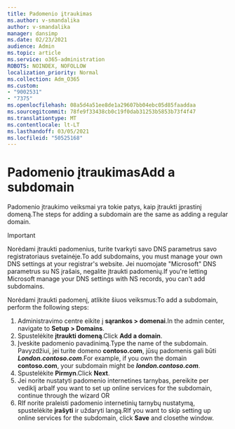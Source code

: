 ```yaml
---
title: Padomenio įtraukimas
ms.author: v-smandalika
author: v-smandalika
manager: dansimp
ms.date: 02/23/2021
audience: Admin
ms.topic: article
ms.service: o365-administration
ROBOTS: NOINDEX, NOFOLLOW
localization_priority: Normal
ms.collection: Adm_O365
ms.custom:
- "9002531"
- "7375"
ms.openlocfilehash: 08a5d4a51ee8de1a29607bb04ebc05d85faaddaa
ms.sourcegitcommit: 78fe9f33438cb0c19f0dab31253b5853b73f4f47
ms.translationtype: MT
ms.contentlocale: lt-LT
ms.lasthandoff: 03/05/2021
ms.locfileid: "50525168"
---
```

# <a name="add-a-subdomain"></a><span data-ttu-id="926b5-102">Padomenio įtraukimas</span><span class="sxs-lookup"><span data-stu-id="926b5-102">Add a subdomain</span></span>

<span data-ttu-id="926b5-103">Padomenio įtraukimo veiksmai yra tokie patys, kaip įtraukti įprastinį domeną.</span><span class="sxs-lookup"><span data-stu-id="926b5-103">The steps for adding a subdomain are the same as adding a regular domain.</span></span> 

> [!IMPORTANT]
> <span data-ttu-id="926b5-104">Norėdami įtraukti padomenius, turite tvarkyti savo DNS parametrus savo registratoriaus svetainėje.</span><span class="sxs-lookup"><span data-stu-id="926b5-104">To add subdomains, you must manage your own DNS settings at your registrar's website.</span></span> <span data-ttu-id="926b5-105">Jei nuomojate "Microsoft" DNS parametrus su NS įrašais, negalite įtraukti padomenių.</span><span class="sxs-lookup"><span data-stu-id="926b5-105">If you're letting Microsoft manage your DNS settings with NS records, you can't add subdomains.</span></span> 

<span data-ttu-id="926b5-106">Norėdami įtraukti padomenį, atlikite šiuos veiksmus:</span><span class="sxs-lookup"><span data-stu-id="926b5-106">To add a subdomain, perform the following steps:</span></span>

1. <span data-ttu-id="926b5-107">Administravimo centre eikite į **sąrankos > domenai**.</span><span class="sxs-lookup"><span data-stu-id="926b5-107">In the admin center, navigate to **Setup > Domains**.</span></span>
2. <span data-ttu-id="926b5-108">Spustelėkite **įtraukti domeną**.</span><span class="sxs-lookup"><span data-stu-id="926b5-108">Click **Add a domain**.</span></span>
3. <span data-ttu-id="926b5-109">Įveskite padomenio pavadinimą.</span><span class="sxs-lookup"><span data-stu-id="926b5-109">Type the name of the subdomain.</span></span> <span data-ttu-id="926b5-110">Pavyzdžiui, jei turite domeno **contoso.com**, jūsų padomenis gali būti **_London.contoso.com_**.</span><span class="sxs-lookup"><span data-stu-id="926b5-110">For example, if you own the domain **contoso.com**, your subdomain might be **_london.contoso.com_**.</span></span>
4. <span data-ttu-id="926b5-111">Spustelėkite **Pirmyn**.</span><span class="sxs-lookup"><span data-stu-id="926b5-111">Click **Next**.</span></span>
5. <span data-ttu-id="926b5-112">Jei norite nustatyti padomenio internetines tarnybas, pereikite per vediklį arba</span><span class="sxs-lookup"><span data-stu-id="926b5-112">If you want to set up online services for the subdomain, continue through the wizard OR</span></span>
6. <span data-ttu-id="926b5-113">RIf norite praleisti padomenio internetinių tarnybų nustatymą, spustelėkite **įrašyti** ir uždaryti langą.</span><span class="sxs-lookup"><span data-stu-id="926b5-113">RIf you want to skip setting up online services for the subdomain, click **Save** and closethe window.</span></span>

